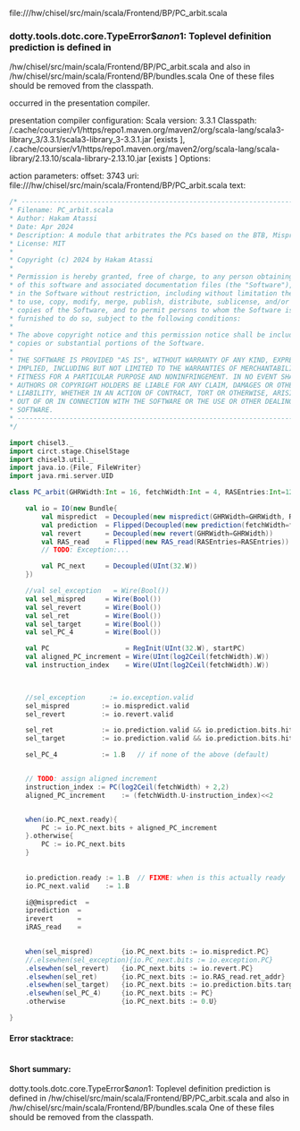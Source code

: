 file://<WORKSPACE>/hw/chisel/src/main/scala/Frontend/BP/PC_arbit.scala
### dotty.tools.dotc.core.TypeError$$anon$1: Toplevel definition prediction is defined in
  <WORKSPACE>/hw/chisel/src/main/scala/Frontend/BP/PC_arbit.scala
and also in
  <WORKSPACE>/hw/chisel/src/main/scala/Frontend/BP/bundles.scala
One of these files should be removed from the classpath.

occurred in the presentation compiler.

presentation compiler configuration:
Scala version: 3.3.1
Classpath:
<HOME>/.cache/coursier/v1/https/repo1.maven.org/maven2/org/scala-lang/scala3-library_3/3.3.1/scala3-library_3-3.3.1.jar [exists ], <HOME>/.cache/coursier/v1/https/repo1.maven.org/maven2/org/scala-lang/scala-library/2.13.10/scala-library-2.13.10.jar [exists ]
Options:



action parameters:
offset: 3743
uri: file://<WORKSPACE>/hw/chisel/src/main/scala/Frontend/BP/PC_arbit.scala
text:
```scala
/* ------------------------------------------------------------------------------------
* Filename: PC_arbit.scala
* Author: Hakam Atassi
* Date: Apr 2024
* Description: A module that arbitrates the PCs based on the BTB, Misprediction, Exception, Redirect, and +16 signals
* License: MIT
*
* Copyright (c) 2024 by Hakam Atassi
*
* Permission is hereby granted, free of charge, to any person obtaining a copy
* of this software and associated documentation files (the "Software"), to deal
* in the Software without restriction, including without limitation the rights
* to use, copy, modify, merge, publish, distribute, sublicense, and/or sell
* copies of the Software, and to permit persons to whom the Software is
* furnished to do so, subject to the following conditions:
* 
* The above copyright notice and this permission notice shall be included in all
* copies or substantial portions of the Software.
*
* THE SOFTWARE IS PROVIDED "AS IS", WITHOUT WARRANTY OF ANY KIND, EXPRESS OR
* IMPLIED, INCLUDING BUT NOT LIMITED TO THE WARRANTIES OF MERCHANTABILITY,
* FITNESS FOR A PARTICULAR PURPOSE AND NONINFRINGEMENT. IN NO EVENT SHALL THE
* AUTHORS OR COPYRIGHT HOLDERS BE LIABLE FOR ANY CLAIM, DAMAGES OR OTHER
* LIABILITY, WHETHER IN AN ACTION OF CONTRACT, TORT OR OTHERWISE, ARISING FROM,
* OUT OF OR IN CONNECTION WITH THE SOFTWARE OR THE USE OR OTHER DEALINGS IN THE
* SOFTWARE.
* ------------------------------------------------------------------------------------ 
*/

import chisel3._
import circt.stage.ChiselStage
import chisel3.util._
import java.io.{File, FileWriter}
import java.rmi.server.UID

class PC_arbit(GHRWidth:Int = 16, fetchWidth:Int = 4, RASEntries:Int=128, startPC:UInt="h80000000".U) extends Module{

    val io = IO(new Bundle{
        val mispredict  = Decoupled(new mispredict(GHRWidth=GHRWidth, RASEntries=RASEntries))                       // external mispredict
        val prediction  = Flipped(Decoupled(new prediction(fetchWidth=fetchWidth, GHRWidth=GHRWidth)))    // BTB response
        val revert      = Decoupled(new revert(GHRWidth=GHRWidth))                                                   // Pre-decoder revert request
        val RAS_read    = Flipped(new RAS_read(RASEntries=RASEntries))
        // TODO: Exception:...                                                                            // exception

        val PC_next     = Decoupled(UInt(32.W))
    })

    //val sel_exception   = Wire(Bool())
    val sel_mispred     = Wire(Bool())
    val sel_revert      = Wire(Bool())
    val sel_ret         = Wire(Bool())
    val sel_target      = Wire(Bool())
    val sel_PC_4        = Wire(Bool())

    val PC                   = RegInit(UInt(32.W), startPC)
    val aligned_PC_increment = Wire(UInt(log2Ceil(fetchWidth).W))
    val instruction_index    = Wire(UInt(log2Ceil(fetchWidth).W))
    


    //sel_exception      := io.exception.valid
    sel_mispred        := io.mispredict.valid 
    sel_revert         := io.revert.valid

    sel_ret            := io.prediction.valid && io.prediction.bits.hit && (io.prediction.bits.br_type === 0.U)   // FIXME: br_type wrong
    sel_target         := io.prediction.valid && io.prediction.bits.hit && (io.prediction.bits.br_type === 0.U)   // FIXME: br_type wrong

    sel_PC_4           := 1.B   // if none of the above (default)


    // TODO: assign aligned increment
    instruction_index := PC(log2Ceil(fetchWidth) + 2,2)
    aligned_PC_increment    := (fetchWidth.U-instruction_index)<<2


    when(io.PC_next.ready){
        PC := io.PC_next.bits + aligned_PC_increment
    }.otherwise{
        PC := io.PC_next.bits
    }
    
    
    io.prediction.ready := 1.B  // FIXME: when is this actually ready
    io.PC_next.valid    := 1.B

    i@@mispredict  = 
    iprediction  = 
    irevert      = 
    iRAS_read    =

        
    when(sel_mispred)       {io.PC_next.bits := io.mispredict.PC}
    //.elsewhen(sel_exception){io.PC_next.bits := io.exception.PC}
    .elsewhen(sel_revert)   {io.PC_next.bits := io.revert.PC}
    .elsewhen(sel_ret)      {io.PC_next.bits := io.RAS_read.ret_addr}
    .elsewhen(sel_target)   {io.PC_next.bits := io.prediction.bits.target}
    .elsewhen(sel_PC_4)     {io.PC_next.bits := PC}
    .otherwise              {io.PC_next.bits := 0.U}

}
```



#### Error stacktrace:

```

```
#### Short summary: 

dotty.tools.dotc.core.TypeError$$anon$1: Toplevel definition prediction is defined in
  <WORKSPACE>/hw/chisel/src/main/scala/Frontend/BP/PC_arbit.scala
and also in
  <WORKSPACE>/hw/chisel/src/main/scala/Frontend/BP/bundles.scala
One of these files should be removed from the classpath.